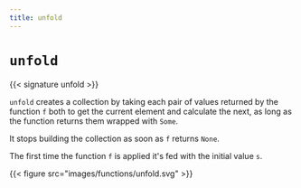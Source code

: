 ```yaml
---
title: unfold
---
```


# `unfold`

{{< signature unfold >}}

`unfold` creates a collection by taking each pair of values returned by the function `f` both to get the current element and calculate the next, as long as the function returns them wrapped with `Some`.

It stops building the collection as soon as `f` returns `None`.

The first time the function `f` is applied it's fed with the initial value `s`.

{{< figure src="images/functions/unfold.svg" >}}
